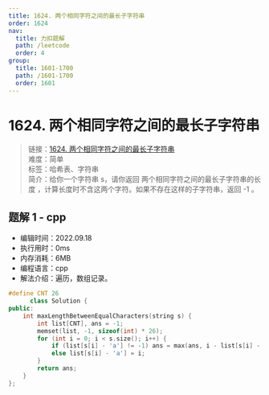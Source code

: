 ```yaml
---
title: 1624. 两个相同字符之间的最长子字符串
order: 1624
nav:
  title: 力扣题解
  path: /leetcode
  order: 4
group:
  title: 1601-1700
  path: /1601-1700
  order: 1601
---
```


# 1624. 两个相同字符之间的最长子字符串
    
> 链接：[1624. 两个相同字符之间的最长子字符串](https://leetcode.cn/problems/largest-substring-between-two-equal-characters/)  
> 难度：简单  
> 标签：哈希表、字符串  
> 简介：给你一个字符串 s，请你返回 两个相同字符之间的最长子字符串的长度 ，计算长度时不含这两个字符。如果不存在这样的子字符串，返回 -1 。
      
## 题解 1 - cpp
- 编辑时间：2022.09.18
- 执行用时：0ms
- 内存消耗：6MB
- 编程语言：cpp
- 解法介绍：遍历，数组记录。
```cpp
#define CNT 26
      class Solution {
public:
    int maxLengthBetweenEqualCharacters(string s) {
        int list[CNT], ans = -1;
        memset(list, -1, sizeof(int) * 26);
        for (int i = 0; i < s.size(); i++) {
            if (list[s[i] - 'a'] != -1) ans = max(ans, i - list[s[i] - 'a'] + 1 - 2);
            else list[s[i] - 'a'] = i;
        }
        return ans;
    }
};
```

      